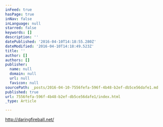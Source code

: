 ```yaml
---
inFeed: true
hasPage: true
inNav: false
inLanguage: null
starred: false
keywords: []
description: ''
datePublished: '2016-04-10T14:18:55.280Z'
dateModified: '2016-04-10T14:18:49.523Z'
title: ''
author: []
authors: []
publisher:
  name: null
  domain: null
  url: null
  favicon: null
sourcePath: _posts/2016-04-10-7556fefa-596f-4b48-b2ef-db5ce56dafe1.md
published: true
url: 7556fefa-596f-4b48-b2ef-db5ce56dafe1/index.html
_type: Article

---
```

http://daringfireball.net/